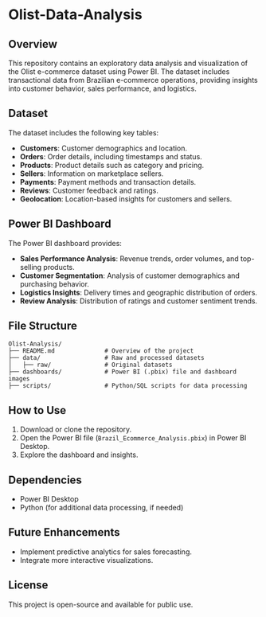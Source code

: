 # Olist-Data-Analysis

## Overview
This repository contains an exploratory data analysis and visualization of the Olist e-commerce dataset using Power BI. The dataset includes transactional data from Brazilian e-commerce operations, providing insights into customer behavior, sales performance, and logistics.

## Dataset
The dataset includes the following key tables:
- **Customers**: Customer demographics and location.
- **Orders**: Order details, including timestamps and status.
- **Products**: Product details such as category and pricing.
- **Sellers**: Information on marketplace sellers.
- **Payments**: Payment methods and transaction details.
- **Reviews**: Customer feedback and ratings.
- **Geolocation**: Location-based insights for customers and sellers.

## Power BI Dashboard
The Power BI dashboard provides:
- **Sales Performance Analysis**: Revenue trends, order volumes, and top-selling products.
- **Customer Segmentation**: Analysis of customer demographics and purchasing behavior.
- **Logistics Insights**: Delivery times and geographic distribution of orders.
- **Review Analysis**: Distribution of ratings and customer sentiment trends.

## File Structure
```
Olist-Analysis/
├── README.md              # Overview of the project
├── data/                  # Raw and processed datasets
│   ├── raw/               # Original datasets
├── dashboards/            # Power BI (.pbix) file and dashboard images
├── scripts/               # Python/SQL scripts for data processing
```

## How to Use
1. Download or clone the repository.
2. Open the Power BI file (`Brazil_Ecommerce_Analysis.pbix`) in Power BI Desktop.
3. Explore the dashboard and insights.

## Dependencies
- Power BI Desktop
- Python (for additional data processing, if needed)

## Future Enhancements
- Implement predictive analytics for sales forecasting.
- Integrate more interactive visualizations.

## License
This project is open-source and available for public use.

